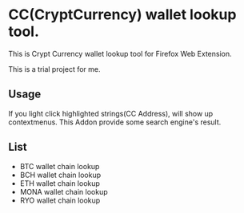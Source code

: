 # CC(CryptCurrency) wallet lookup tool.

This is Crypt Currency wallet lookup tool for Firefox Web Extension.

This is a trial project for me.

## Usage
If you light click highlighted strings(CC Address), will show up contextmenus.
This Addon provide some search engine's result.

## List 

- BTC wallet chain lookup
- BCH wallet chain lookup
- ETH wallet chain lookup
- MONA wallet chain lookup
- RYO wallet chain lookup


